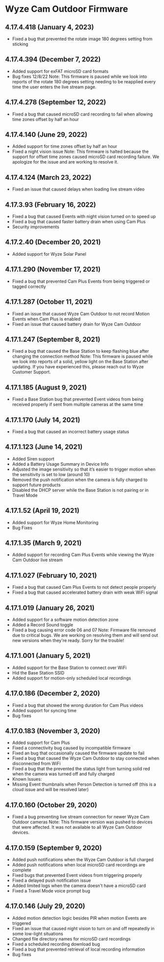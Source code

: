 # Wyze Cam Outdoor Firmware
## 4.17.4.418 (January 4, 2023)
* Fixed a bug that prevented the rotate image 180 degrees setting from sticking
## 4.17.4.394 (December 7, 2022)
* Added support for exFAT microSD card formats
* Bug fixes
12/8/22 Note: This firmware is paused while we look into reports of the rotate 180 degrees setting needing to be reapplied every time the user enters the live stream page.
## 4.17.4.278 (September 12, 2022)
* Fixed a bug that caused microSD card recording to fail when allowing time zones offset by half an hour
## 4.17.4.140 (June 29, 2022)
* Added support for time zones offset by half an hour
* Fixed a night vision issue
Note: This firmware is halted because the support for offset time zones caused microSD card recording failure. We apologize for the issue and are working to resolve it.
## 4.17.4.124 (March 23, 2022)
* Fixed an issue that caused delays when loading live stream video
## 4.17.3.93 (February 16, 2022)
* Fixed a bug that caused Events with night vision turned on to speed up
* Fixed a bug that caused faster battery drain when using Cam Plus
* Security improvements
## 4.17.2.40 (December 20, 2021)
* Added support for Wyze Solar Panel
## 4.17.1.290 (November 17, 2021)
* Fixed a bug that prevented Cam Plus Events from being triggered or tagged correctly
## 4.17.1.287 (October 11, 2021)
* Fixed an issue that caused Wyze Cam Outdoor to not record Motion Events when Cam Plus is enabled
* Fixed an issue that caused battery drain for Wyze Cam Outdoor
## 4.17.1.247 (September 8, 2021)
* Fixed a bug that caused the Base Station to keep flashing blue after changing the connection method
Note: This firmware is paused while we look into reports of a solid, yellow light on the Base Station after updating. If you have experienced this, please reach out to Wyze Customer Support.
## 4.17.1.185 (August 9, 2021)
* Fixed a Base Station bug that prevented Event videos from being received properly if sent from multiple cameras at the same time
## 4.17.1.170 (July 14, 2021)
* Fixed a bug that caused an incorrect battery usage status
## 4.17.1.123 (June 14, 2021)
*  Added Siren support
* Added a Battery Usage Summary in Device Info
* Adjusted the image sensitivity so that it’s easier to trigger motion when the sensitivity is set to low (around 10)
* Removed the push notification when the camera is fully charged to support future products
* Disabled the DHCP server while the Base Station is not pairing or in Travel Mode
## 4.17.1.52 (April 19, 2021)
* Added support for Wyze Home Monitoring
* Bug Fixes
## 4.17.1.35 (March 9, 2021)
* Added support for recording Cam Plus Events while viewing the Wyze Cam Outdoor live stream
## 4.17.1.027 (February 10, 2021)
* Fixed a bug that caused Cam Plus Events to not detect people properly
* Fixed a bug that caused accelerated battery drain with weak WiFi signal
## 4.17.1.019 (January 26, 2021)
* Added support for a software motion detection zone
* Added a Record Sound toggle
* Fixed a bug causing error code 06 and 07
Note: Firmware file removed due to critical bugs. We are working on resolving them and will send out new versions when they're ready. Sorry for the trouble!
## 4.17.1.001 (January 5, 2021)
* Added support for the Base Station to connect over WiFi
* Hid the Base Station SSID
* Added support for motion-only scheduled local recordings
## 4.17.0.186 (December 2, 2020)
* Fixed a bug that showed the wrong duration for Cam Plus videos
* Added support for syncing time
* Bug fixes
## 4.17.0.183 (November 3, 2020)
* Added support for Cam Plus
* Fixed a connectivity bug caused by incompatible firmware
* Fixed an bug that occasionally caused the firmware update to fail
* Fixed a bug that caused the Wyze Cam Outdoor to stay connected when disconnected from WiFi
* Fixed a bug that the prevented the status light from turning solid red when the camera was turned off and fully charged
* Known Issues:
* Missing Event thumbnails when Person Detection is turned off (this is a cloud issue and will be resolved later)
## 4.17.0.160 (October 29, 2020)
* Fixed a bug preventing live stream connection for newer Wyze Cam Outdoor cameras
Note: This firmware version was pushed to devices that were affected. It was not available to all Wyze Cam Outdoor devices.
## 4.17.0.159 (September 9, 2020)
* Added push notifications when the Wyze Cam Outdoor is full charged
* Added push notifications when local microSD card recordings are complete
* Fixed bugs that prevented Event videos from triggering properly
* Fixed a delayed push notification issue
* Added limited logs when the camera doesn't have a microSD card
* Fixed a Travel Mode voice prompt bug
## 4.17.0.146 (July 29, 2020)
* Added motion detection logic besides PIR when motion Events are triggered
* Fixed an issue that caused night vision to turn on and off repeatedly in some low-light situations
* Changed file directory names for microSD card recordings
* Fixed a scheduled recording download bug
* Fixed a bug that prevented retrieval of local recording information
* Bug fixes
